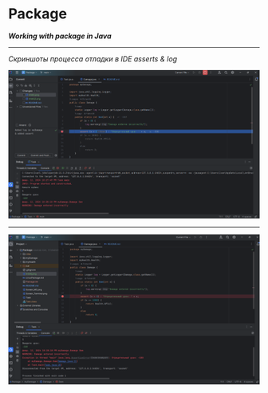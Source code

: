 # Package

***Working with package in Java***
___
*Cкриншоты процесса отладки в IDE asserts & log*

![Скрин-1](Intellij.png)

---

![Скрин-2](Intellij2.png)